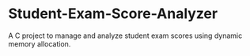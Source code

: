 # Student-Exam-Score-Analyzer
A C project to manage and analyze student exam scores using dynamic memory allocation.
